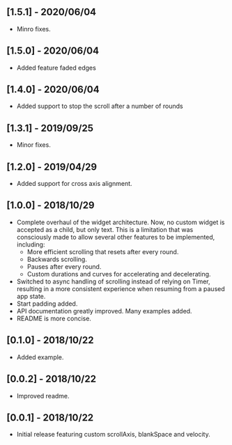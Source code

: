 ## [1.5.1] - 2020/06/04

* Minro fixes.

## [1.5.0] - 2020/06/04

* Added feature faded edges

## [1.4.0] - 2020/06/04

* Added support to stop the scroll after a number of rounds

## [1.3.1] - 2019/09/25

* Minor fixes.

## [1.2.0] - 2019/04/29

* Added support for cross axis alignment.

## [1.0.0] - 2018/10/29

* Complete overhaul of the widget architecture. Now, no custom widget is
  accepted as a child, but only text. This is a limitation that was consciously
  made to allow several other features to be implemented, including:
  * More efficient scrolling that resets after every round.
  * Backwards scrolling.
  * Pauses after every round.
  * Custom durations and curves for accelerating and decelerating.
* Switched to async handling of scrolling instead of relying on Timer,
  resulting in a more consistent experience when resuming from a paused app
  state.
* Start padding added.
* API documentation greatly improved. Many examples added.
* README is more concise.

## [0.1.0] - 2018/10/22

* Added example.

## [0.0.2] - 2018/10/22

* Improved readme.

## [0.0.1] - 2018/10/22

* Initial release featuring custom scrollAxis, blankSpace and velocity.
